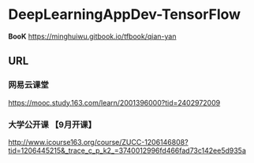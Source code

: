 # DeepLearningAppDev-TensorFlow


**BooK**
https://minghuiwu.gitbook.io/tfbook/qian-yan



## URL
### 网易云课堂
https://mooc.study.163.com/learn/2001396000?tid=2402972009


### 大学公开课 【9月开课】
http://www.icourse163.org/course/ZUCC-1206146808?tid=1206445215&_trace_c_p_k2_=3740012996fd466fad73c142ee5d935a









